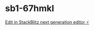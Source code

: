 # sb1-67hmkl

[Edit in StackBlitz next generation editor ⚡️](https://stackblitz.com/~/github.com/reaganstock/sb1-67hmkl)